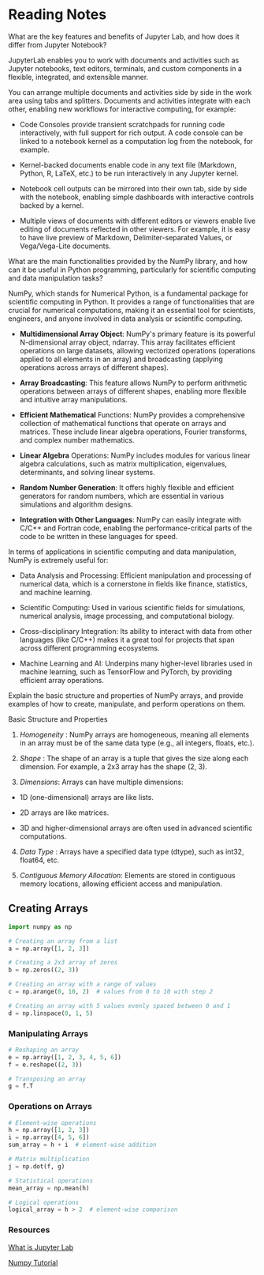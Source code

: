 # Reading Notes

What are the key features and benefits of Jupyter Lab, and how does it differ from Jupyter Notebook?

JupyterLab enables you to work with documents and activities such as Jupyter notebooks, text editors, terminals, and custom components in a flexible, integrated, and extensible manner. 

You can arrange multiple documents and activities side by side in the work area using tabs and splitters. Documents and activities integrate with each other, enabling new workflows for interactive computing, for example:

* Code Consoles provide transient scratchpads for running code interactively, with full support for rich output. A code console can be linked to a notebook kernel as a computation log from the notebook, for example.

* Kernel-backed documents enable code in any text file (Markdown, Python, R, LaTeX, etc.) to be run interactively in any Jupyter kernel.

* Notebook cell outputs can be mirrored into their own tab, side by side with the notebook, enabling simple dashboards with interactive controls backed by a kernel.

* Multiple views of documents with different editors or viewers enable live editing of documents reflected in other viewers. For example, it is easy to have live preview of Markdown, Delimiter-separated Values, or Vega/Vega-Lite documents.

What are the main functionalities provided by the NumPy library, and how can it be useful in Python programming, particularly for scientific computing and data manipulation tasks?

NumPy, which stands for Numerical Python, is a fundamental package for scientific computing in Python. It provides a range of functionalities that are crucial for numerical computations, making it an essential tool for scientists, engineers, and anyone involved in data analysis or scientific computing. 

* **Multidimensional Array Object**: NumPy's primary feature is its powerful N-dimensional array object, ndarray. This array facilitates efficient operations on large datasets, allowing vectorized operations (operations applied to all elements in an array) and broadcasting (applying operations across arrays of different shapes).

* **Array Broadcasting**: This feature allows NumPy to perform arithmetic operations between arrays of different shapes, enabling more flexible and intuitive array manipulations.

* **Efficient Mathematical** Functions: NumPy provides a comprehensive collection of mathematical functions that operate on arrays and matrices. These include linear algebra operations, Fourier transforms, and complex number mathematics.

* **Linear Algebra** Operations: NumPy includes modules for various linear algebra calculations, such as matrix multiplication, eigenvalues, determinants, and solving linear systems.

* **Random Number Generation**: It offers highly flexible and efficient generators for random numbers, which are essential in various simulations and algorithm designs.

* **Integration with Other Languages**: NumPy can easily integrate with C/C++ and Fortran code, enabling the performance-critical parts of the code to be written in these languages for speed.

In terms of applications in scientific computing and data manipulation, NumPy is extremely useful for:

* Data Analysis and Processing: Efficient manipulation and processing of numerical data, which is a cornerstone in fields like finance, statistics, and machine learning.

* Scientific Computing: Used in various scientific fields for simulations, numerical analysis, image processing, and computational biology.

* Cross-disciplinary Integration: Its ability to interact with data from other languages (like C/C++) makes it a great tool for projects that span across different programming ecosystems.

* Machine Learning and AI: Underpins many higher-level libraries used in machine learning, such as TensorFlow and PyTorch, by providing efficient array operations.


Explain the basic structure and properties of NumPy arrays, and provide examples of how to create, manipulate, and perform operations on them.

Basic Structure and Properties

1. *Homogeneity* : NumPy arrays are homogeneous, meaning all elements in an array must be of the same data type (e.g., all integers, floats, etc.).

2. *Shape* : The shape of an array is a tuple that gives the size along each dimension. For example, a 2x3 array has the shape (2, 3).

3. *Dimensions*: Arrays can have multiple dimensions:

*  1D (one-dimensional) arrays are like lists.

* 2D arrays are like matrices.

* 3D and higher-dimensional arrays are often used in advanced scientific computations.

4. *Data Type* : Arrays have a specified data type (dtype), such as int32, float64, etc.

5. *Contiguous Memory Allocation*: Elements are stored in contiguous memory locations, allowing efficient access and manipulation.

## Creating Arrays

```python
import numpy as np

# Creating an array from a list
a = np.array([1, 2, 3])

# Creating a 2x3 array of zeros
b = np.zeros((2, 3))

# Creating an array with a range of values
c = np.arange(0, 10, 2)  # values from 0 to 10 with step 2

# Creating an array with 5 values evenly spaced between 0 and 1
d = np.linspace(0, 1, 5)
```

### Manipulating Arrays

```python
# Reshaping an array
e = np.array([1, 2, 3, 4, 5, 6])
f = e.reshape((2, 3))

# Transposing an array
g = f.T

```

### Operations on Arrays

```python
# Element-wise operations
h = np.array([1, 2, 3])
i = np.array([4, 5, 6])
sum_array = h + i  # element-wise addition

# Matrix multiplication
j = np.dot(f, g)

# Statistical operations
mean_array = np.mean(h)

# Logical operations
logical_array = h > 2  # element-wise comparison

```


### Resources

[What is Jupyter Lab](https://jupyterlab.readthedocs.io/en/stable/getting_started/overview.html)

[Numpy Tutorial](https://www.dataquest.io/blog/numpy-tutorial-python/)
